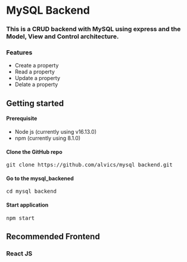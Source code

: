 # MySQL Backend
### This is a CRUD backend with MySQL using express and the Model, View and Control architecture. 


### Features
- Create a property
- Read a property
- Update a property
- Delate a property
 


## Getting started

#### Prerequisite
* Node js (currently using v16.13.0)
* npm (currently using 8.1.0)

#### Clone the GitHub repo
<pre>git clone https://github.com/alvics/mysql_backend.git</pre>

#### Go to the mysql_backened
<pre>cd mysql_backend</pre>

#### Start application
<pre>npm start</pre>



## Recommended Frontend
### React JS
